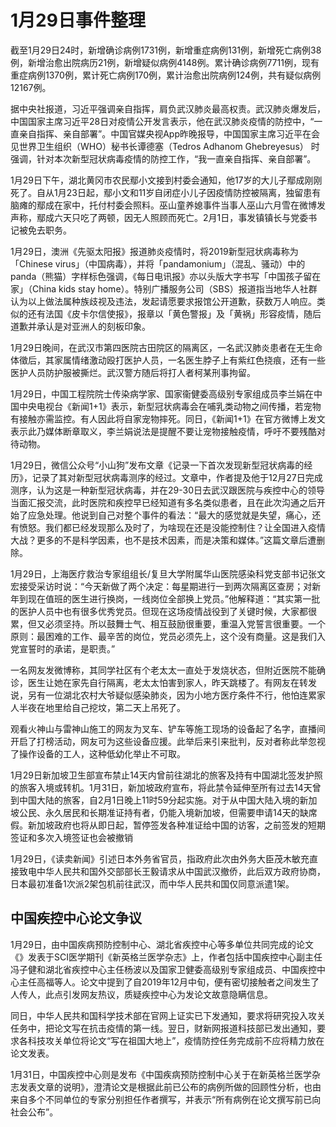 # 1月29日事件整理

截至1月29日24时，新增确诊病例1731例，新增重症病例131例，新增死亡病例38例，新增治愈出院病历21例，新增疑似病例4148例。累计确诊病例7711例，现有重症病例1370例，累计死亡病例170例，累计治愈出院病例124例，共有疑似病例12167例。

据中央社报道，习近平强调亲自指挥，肩负武汉肺炎最高权责。武汉肺炎爆发后，中国国家主席习近平28日对疫情公开发言表示，他在武汉肺炎疫情的防控中，“一直亲自指挥、亲自部署”。中国官媒央视App昨晚报导，中国国家主席习近平在会见世界卫生组织（WHO）秘书长谭德塞（Tedros Adhanom Ghebreyesus） 时强调，针对本次新型冠状病毒疫情的防控工作，“我一直亲自指挥、亲自部署”。

1月29日下午，湖北黄冈市农民鄢小文接到村委会通知，他17岁的大儿子鄢成刚刚死了。自从1月23日起，鄢小文和11岁自闭症小儿子因疫情防控被隔离，独留患有脑瘫的鄢成在家中，托付村委会照料。巫山童养媳事件当事人巫山六月雪在微博发声称，鄢成六天只吃了两顿，因无人照顾而死亡。2月1日，事发镇镇长与党委书记被免去职务。

1月29日，澳洲《先驱太阳报》报道肺炎疫情时，将2019新型冠状病毒称为「Chinese virus」（中国病毒），并将「pandamonium」（混乱、骚动）中的panda（熊猫）字样标色强调，《每日电讯报》亦以头版大字书写「中国孩子留在家」（China kids stay home）。特别广播服务公司（SBS）报道指当地华人社群认为以上做法属种族歧视及违法，发起请愿要求报馆公开道歉，获数万人响应。类似的还有法国《皮卡尔信使报》，报章以「黄色警报」及「黄祸」形容疫情，随后道歉并承认是对亚洲人的刻板印象。

1月29日晚间，在武汉市第四医院古田院区的隔离区，一名武汉肺炎患者在无生命体徵后，其家属情绪激动殴打医护人员，一名医生脖子上有紫红色挠痕，还有一些医护人员防护服被撕烂。武汉警方随后将打人者柯某刑事拘留。

1月29日，中国工程院院士传染病学家、国家衞健委高级别专家组成员李兰娟在中国中央电视台《新闻1+1》表示，新型冠状病毒会在哺乳类动物之间传播，若宠物有接触亦需监控。有人因此将自家宠物摔死。同日，《新闻1+1》在官方微博上发文表示此乃媒体断章取义，李兰娟说法是提醒不要让宠物接触疫情，呼吁不要残酷对待动物。


1月29日，微信公众号“小山狗”发布文章《记录一下首次发现新型冠状病毒的经历》，记录了其对新型冠状病毒测序的经过。文章中，作者提及他于12月27日完成测序，认为这是一种新型冠状病毒，并在29-30日去武汉跟医院与疾控中心的领导当面汇报交流，此时医院和疾控早已经知道有多名类似患者，且在此次沟通之后开始了应急处理。他说到自己对整个事件的看法：“最大的感觉就是失望，痛心，还有愤怒。我们都已经发现那么及时了，为啥现在还是没能控制住？让全国进入疫情大战？更多的不是科学因素，也不是技术因素，而是决策和媒体。”这篇文章后遭删除。

1月29日，上海医疗救治专家组组长/复旦大学附属华山医院感染科党支部书记张文宏接受采访时说：“今天新做了两个决定：每星期进行一到两次隔离区查房；对新年到现在值班的医生进行换岗，一线岗位全部换上党员。”他解释道：“其实第一批的医护人员中也有很多优秀党员。但现在这场疫情战役到了关键时候，大家都很累，但又必须坚持。所以鼓舞士气、相互鼓励很重要，重温入党誓言很重要。一个原则：最困难的工作、最辛苦的岗位，党员必须先上，这个没有商量。这是我们入党宣誓时的承诺，是职责。”

一名网友发微博称，其同学社区有个老太太一直处于发烧状态，但附近医院不能确诊，医生让她在家先自行隔离，老太太怕害到家人，昨天跳楼了。有网友在转发说，另有一位湖北农村大爷疑似感染肺炎，因为小地方医疗条件不行，他怕连累家人半夜在地里给自己挖坟，第二天上吊死了。

观看火神山与雷神山施工的网友为叉车、铲车等施工现场的设备起了名字，直播间开启了打榜活动，网友可为这些设备应援。此举后来引来批判，反对者称此举忽视了操作设备的工人，这种低幼化举止不可取。

1月29日新加坡卫生部宣布禁止14天内曾前往湖北的旅客及持有中国湖北签发护照的旅客入境或转机。1月31日，新加坡政府宣布，将此禁令延伸至所有过去14天曾到中国大陆的旅客，自2月1日晚上11时59分起实施。对于从中国大陆入境的新加坡公民、永久居民和长期准证持有者，仍能入境新加坡，但需要申请14天的缺席假。新加坡政府也将从即日起，暂停签发各种准证给中国的访客，之前签发的短期签证和多次入境签证也会被撤销

1月29日，《读卖新闻》引述日本外务省官员，指政府此次由外务大臣茂木敏充直接致电中华人民共和国外交部部长王毅请求从中国武汉撤侨，此后双方政府协商，日本最初准备1次派2架包机前往武汉，而中华人民共和国仅同意派遣1架。

## 中国疾控中心论文争议

1月29日，由中国疾病预防控制中心、湖北省疾控中心等多单位共同完成的论文《》发表于SCI医学期刊《新英格兰医学杂志》上，作者包括中国疾控中心副主任冯子健和湖北省疾控中心主任杨波以及国家卫健委高级别专家组成员、中国疾控中心主任高福等人。论文中提到了自2019年12月中旬，便有密切接触者之间发生了人传人，此点引发网友热议，质疑疾控中心为发论文故意隐瞒信息。

同日，中华人民共和国科学技术部在官网上证实已下发通知，要求将研究投入攻关任务中，把论文写在抗击疫情的第一线。翌日，财新网报道科技部已发出通知，要求各科技攻关单位将论文“写在祖国大地上”，疫情防控任务完成前不应将精力放在论文发表。

1月31日，中国疾控中心则是发布《中国疾病预防控制中心关于在新英格兰医学杂志发表文章的说明》，澄清论文是根据此前已公布的病例所做的回顾性分析，也由来自多个不同单位的专家分别担任作者撰写，并表示“所有病例在论文撰写前已向社会公布”。

